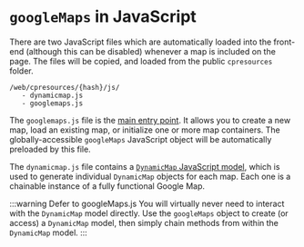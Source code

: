 # `googleMaps` in JavaScript

There are two JavaScript files which are automatically loaded into the front-end (although this can be disabled) whenever a map is included on the page. The files will be copied, and loaded from the public `cpresources` folder.

```
/web/cpresources/{hash}/js/
   - dynamicmap.js
   - googlemaps.js
```

The `googlemaps.js` file is the [main entry point](/javascript/googlemaps.js/). It allows you to create a new map, load an existing map, or initialize one or more map containers. The globally-accessible `googleMaps` JavaScript object will be automatically preloaded by this file.

The `dynamicmap.js` file contains a [`DynamicMap` JavaScript model](/javascript/dynamicmap.js/), which is used to generate individual `DynamicMap` objects for each map. Each one is a chainable instance of a fully functional Google Map.

:::warning Defer to googleMaps.js
You will virtually never need to interact with the `DynamicMap` model directly. Use the `googleMaps` object to create (or access) a `DynamicMap` model, then simply chain methods from within the `DynamicMap` model.
:::
